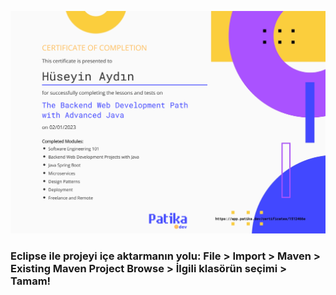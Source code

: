 ![Patika.dev İleri Seviye Backend Kursu Sertifikası / Patika.dev Advanced Level Back-end Course Certificate](patika-dev_backend_certificate.png "Patika.dev İleri Seviye Backend Kursu Sertifikası / Patika.dev Advanced Level Back-end Course Certificate")

### Eclipse ile projeyi içe aktarmanın yolu: File > Import > Maven > Existing Maven Project Browse > İlgili klasörün seçimi > Tamam!
